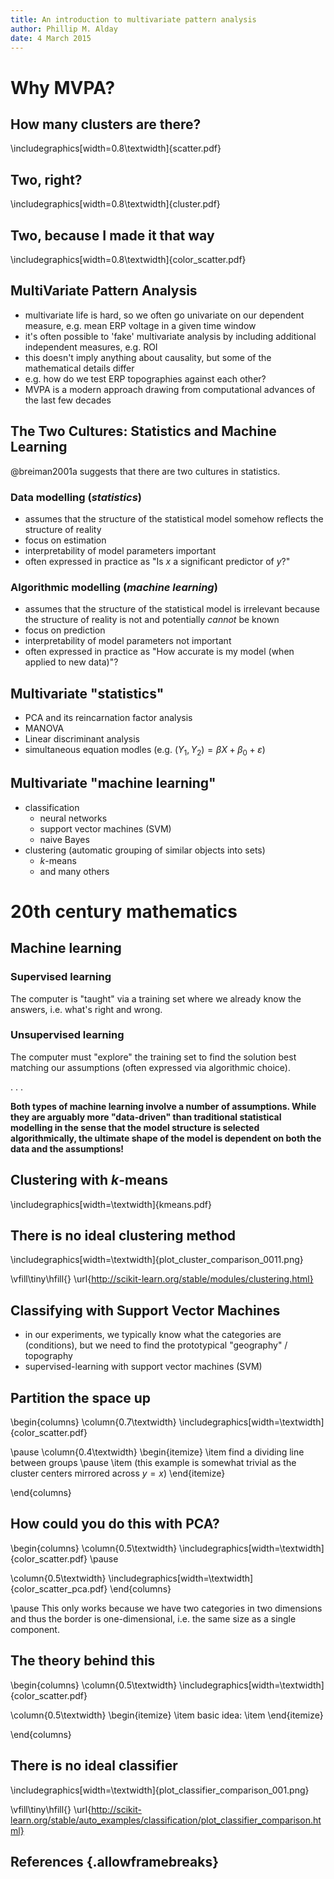 ```yaml
---
title: An introduction to multivariate pattern analysis
author: Phillip M. Alday
date: 4 March 2015
---
```


# Why MVPA?

## How many clusters are there?
\includegraphics[width=0.8\textwidth]{scatter.pdf}

## Two, right?
\includegraphics[width=0.8\textwidth]{cluster.pdf}

## Two, because I made it that way
\includegraphics[width=0.8\textwidth]{color_scatter.pdf}


## MultiVariate Pattern Analysis
- multivariate life is hard, so we often go univariate on our dependent measure, e.g. mean ERP voltage in a given time window
- it's often possible to 'fake' multivariate analysis by including additional independent measures, e.g. ROI
- this doesn't imply anything about causality, but some of the mathematical details differ
- e.g. how do we test ERP topographies against each other?
- MVPA is a modern approach drawing from computational advances of the last few decades

## The Two Cultures: Statistics and Machine Learning
@breiman2001a suggests that there are two cultures in statistics.

### Data modelling (*statistics*)
- assumes that the structure of the statistical model somehow reflects the structure of reality
- focus on estimation
- interpretability of model parameters important
- often expressed in practice as "Is $x$ a significant predictor of $y$?"

### Algorithmic modelling (*machine learning*)
- assumes that the structure of the statistical model is irrelevant because the structure of reality is not and potentially *cannot* be known
- focus on prediction
- interpretability of model parameters not important
- often expressed in practice as "How accurate is my model (when applied to new data)"?

## Multivariate "statistics"
- PCA and its reincarnation factor analysis
- MANOVA
- Linear discriminant analysis
- simultaneous equation modles (e.g. $(Y_1, Y_2) = \beta{}X + \beta_0 + \varepsilon$)

## Multivariate "machine learning"
- classification
    - neural networks
    - support vector machines (SVM)
    - naive Bayes
- clustering (automatic grouping of similar objects into sets)
    - $k$-means
    - and many others

# 20th century mathematics

## Machine learning

### Supervised learning
The computer is "taught" via a training set where we already know the answers, i.e. what's right and wrong.

### Unsupervised learning
The computer must "explore" the training set to find the solution best matching our assumptions (often expressed via algorithmic choice).

. . .

**Both types of machine learning involve a number of assumptions. While they are arguably more "data-driven" than traditional statistical modelling in the sense that the model structure is selected algorithmically, the ultimate shape of the model is dependent on both the data and the assumptions!**

## Clustering with $k$-means
\includegraphics[width=\textwidth]{kmeans.pdf}

## There is no ideal clustering method

\includegraphics[width=\textwidth]{plot_cluster_comparison_0011.png}

\vfill\tiny\hfill{} \url{http://scikit-learn.org/stable/modules/clustering.html}


## Classifying with Support Vector Machines
- in our experiments, we typically know what the categories are (conditions), but we need to find the prototypical "geography" / topography
- supervised-learning with support vector machines (SVM)

## Partition the space up
\begin{columns}
\column{0.7\textwidth}
\includegraphics[width=\textwidth]{color_scatter.pdf}

\pause 
\column{0.4\textwidth}
\begin{itemize}
\item find a dividing line between groups \pause
\item (this example is somewhat trivial as the cluster centers mirrored across $y=x$)
\end{itemize}

\end{columns}

## How could you do this with PCA?
\begin{columns}
\column{0.5\textwidth}
\includegraphics[width=\textwidth]{color_scatter.pdf}
\pause

\column{0.5\textwidth}
\includegraphics[width=\textwidth]{color_scatter_pca.pdf}
\end{columns}

\pause
This only works because we have two categories in two dimensions and thus the border is one-dimensional, i.e. the same size as a single component.


## The theory behind this
\begin{columns}
\column{0.5\textwidth}
\includegraphics[width=\textwidth]{color_scatter.pdf}

\column{0.5\textwidth}
\begin{itemize}
\item basic idea: 
\item 
\end{itemize}

\end{columns}


## There is no ideal classifier

\includegraphics[width=\textwidth]{plot_classifier_comparison_001.png}

\vfill\tiny\hfill{} \url{http://scikit-learn.org/stable/auto_examples/classification/plot_classifier_comparison.html}



## References {.allowframebreaks}